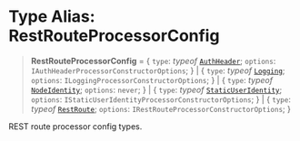 # Type Alias: RestRouteProcessorConfig

> **RestRouteProcessorConfig** = \{ `type`: *typeof* [`AuthHeader`](../variables/RestRouteProcessorType.md#authheader); `options`: `IAuthHeaderProcessorConstructorOptions`; \} \| \{ `type`: *typeof* [`Logging`](../variables/RestRouteProcessorType.md#logging); `options`: `ILoggingProcessorConstructorOptions`; \} \| \{ `type`: *typeof* [`NodeIdentity`](../variables/RestRouteProcessorType.md#nodeidentity); `options`: `never`; \} \| \{ `type`: *typeof* [`StaticUserIdentity`](../variables/RestRouteProcessorType.md#staticuseridentity); `options`: `IStaticUserIdentityProcessorConstructorOptions`; \} \| \{ `type`: *typeof* [`RestRoute`](../variables/RestRouteProcessorType.md#restroute); `options`: `IRestRouteProcessorConstructorOptions`; \}

REST route processor config types.
